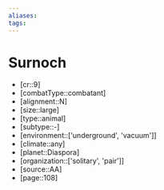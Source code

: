 ```yaml
---
aliases: 
tags: 
---
```


# Surnoch

- [cr::9]
- [combatType::combatant]
- [alignment::N]
- [size::large]
- [type::animal]
- [subtype::-]
- [environment::['underground', 'vacuum']]
- [climate::any]
- [planet::Diaspora]
- [organization::['solitary', 'pair']]
- [source::AA]
- [page::108]
